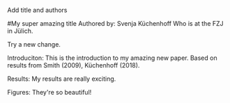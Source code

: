 Add title and authors

#My super amazing title 
Authored by: Svenja Küchenhoff
Who is at the FZJ in Jülich.

Try a new change.

Introduciton: This is the introduction to my amazing new paper. Based on results from Smith (2009), Küchenhoff (2018).  

Results: My results are really exciting.

Figures: They're so beautiful!

